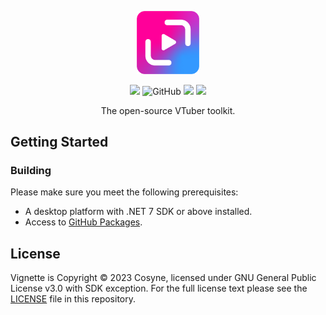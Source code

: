 <p align="center">
  <picture>
    <img alt="Vignette" src="./assets/logo.png" width="20%">
  </picture>
</p>

<p align="center">
  <img src="https://img.shields.io/github/stars/vignetteapp/vignette?style=flat-square"/>
  <img alt="GitHub" src="https://img.shields.io/static/v1?label=license&message=GPL 3.0 with SDK Exception&color=c850c1&style=flat-square">
  <img src="https://img.shields.io/discord/871618277258960896?logo=discord&color=5865f2&style=flat-square"/>
  <img src="https://img.shields.io/static/v1?label=website&message=vignetteapp.org&color=ea1a72&style=flat-square"/>
</p>

<p align="center">
The open-source VTuber toolkit.
</p>

## Getting Started

### Building
Please make sure you meet the following prerequisites:
- A desktop platform with .NET 7 SDK or above installed.
- Access to [GitHub Packages](https://docs.github.com/en/packages/working-with-a-github-packages-registry/working-with-the-nuget-registry).

## License
Vignette is Copyright © 2023 Cosyne, licensed under GNU General Public License v3.0 with SDK exception. For the full license text please see the [LICENSE](./LICENSE) file in this repository.